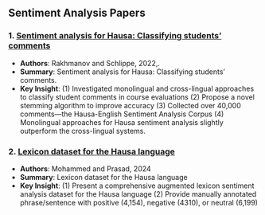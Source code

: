 ## Sentiment Analysis Papers

### 1. [Sentiment analysis for Hausa: Classifying students’ comments](https://aclanthology.org/2022.sigul-1.13.pdf)
- **Authors**: Rakhmanov and Schlippe, 2022,.
- **Summary**: Sentiment analysis for Hausa: Classifying students’ comments.
- **Key Insight**: (1) Investigated monolingual and cross-lingual approaches to classify student comments in course evaluations (2) Propose a novel stemming algorithm to improve accuracy (3)
  Collected over 40,000 comments—the Hausa-English Sentiment Analysis Corpus (4) Monolingual approaches for Hausa sentiment analysis slightly outperform the cross-lingual systems.


### 2. [Lexicon dataset for the Hausa language](https://www.sciencedirect.com/science/article/pii/S2352340924000969)
- **Authors**: Mohammed and Prasad, 2024
- **Summary**: Lexicon dataset for the Hausa language
- **Key Insight**: (1) Present a comprehensive augmented lexicon sentiment analysis dataset for the Hausa language (2) Provide manually annotated phrase/sentence with positive (4,154), negative (4310), or neutral (6,199)
  

